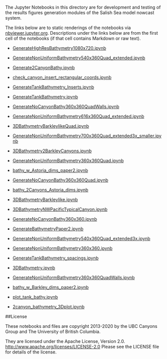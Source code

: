 The Jupyter Notebooks in this directory are for development and testing of
the results figures generation modules of the Salish Sea model nowcast system.

The links below are to static renderings of the notebooks via
[nbviewer.jupyter.org](http://nbviewer.jupyter.org/).
Descriptions under the links below are from the first cell of the notebooks
(if that cell contains Markdown or raw text).

* [GenerateHighResBathymetry1080x720.ipynb](http://nbviewer.jupyter.org/urls/bitbucket.org/canyonsubc/buildcanyon/raw/tip/Bathymetry/GenerateHighResBathymetry1080x720.ipynb)  
    
* [GenerateNonUniformBathymetry540x360Quad_extended.ipynb](http://nbviewer.jupyter.org/urls/bitbucket.org/canyonsubc/buildcanyon/raw/tip/Bathymetry/GenerateNonUniformBathymetry540x360Quad_extended.ipynb)  
    
* [Generate2CanyonBathy.ipynb](http://nbviewer.jupyter.org/urls/bitbucket.org/canyonsubc/buildcanyon/raw/tip/Bathymetry/Generate2CanyonBathy.ipynb)  
    
* [check_canyon_insert_rectangular_coords.ipynb](http://nbviewer.jupyter.org/urls/bitbucket.org/canyonsubc/buildcanyon/raw/tip/Bathymetry/check_canyon_insert_rectangular_coords.ipynb)  
    
* [GenerateTankBathymetry_Inserts.ipynb](http://nbviewer.jupyter.org/urls/bitbucket.org/canyonsubc/buildcanyon/raw/tip/Bathymetry/GenerateTankBathymetry_Inserts.ipynb)  
    
* [GenerateTankBathymetry.ipynb](http://nbviewer.jupyter.org/urls/bitbucket.org/canyonsubc/buildcanyon/raw/tip/Bathymetry/GenerateTankBathymetry.ipynb)  
    
* [GenerateNoCanyonBathy360x360QuadWalls.ipynb](http://nbviewer.jupyter.org/urls/bitbucket.org/canyonsubc/buildcanyon/raw/tip/Bathymetry/GenerateNoCanyonBathy360x360QuadWalls.ipynb)  
    
* [GenerateNonUniformBathymetry616x360Quad_extended.ipynb](http://nbviewer.jupyter.org/urls/bitbucket.org/canyonsubc/buildcanyon/raw/tip/Bathymetry/GenerateNonUniformBathymetry616x360Quad_extended.ipynb)  
    
* [3DBathymetryBarkleylikeQuad.ipynb](http://nbviewer.jupyter.org/urls/bitbucket.org/canyonsubc/buildcanyon/raw/tip/Bathymetry/3DBathymetryBarkleylikeQuad.ipynb)  
    
* [GenerateNonUniformBathymetry700x360Quad_extended3x_smaller.ipynb](http://nbviewer.jupyter.org/urls/bitbucket.org/canyonsubc/buildcanyon/raw/tip/Bathymetry/GenerateNonUniformBathymetry700x360Quad_extended3x_smaller.ipynb)  
    
* [3DBathymetry2BarkleyCanyons.ipynb](http://nbviewer.jupyter.org/urls/bitbucket.org/canyonsubc/buildcanyon/raw/tip/Bathymetry/3DBathymetry2BarkleyCanyons.ipynb)  
    
* [GenerateNonUniformBathymetry360x360Quad.ipynb](http://nbviewer.jupyter.org/urls/bitbucket.org/canyonsubc/buildcanyon/raw/tip/Bathymetry/GenerateNonUniformBathymetry360x360Quad.ipynb)  
    
* [bathy_w_Astoria_dims_paper2.ipynb](http://nbviewer.jupyter.org/urls/bitbucket.org/canyonsubc/buildcanyon/raw/tip/Bathymetry/bathy_w_Astoria_dims_paper2.ipynb)  
    
* [GenerateNoCanyonBathy360x360Quad.ipynb](http://nbviewer.jupyter.org/urls/bitbucket.org/canyonsubc/buildcanyon/raw/tip/Bathymetry/GenerateNoCanyonBathy360x360Quad.ipynb)  
    
* [bathy_2Canyons_Astoria_dims.ipynb](http://nbviewer.jupyter.org/urls/bitbucket.org/canyonsubc/buildcanyon/raw/tip/Bathymetry/bathy_2Canyons_Astoria_dims.ipynb)  
    
* [3DBathymetryBarkleylike.ipynb](http://nbviewer.jupyter.org/urls/bitbucket.org/canyonsubc/buildcanyon/raw/tip/Bathymetry/3DBathymetryBarkleylike.ipynb)  
    
* [3DBathymetryNWPacificTypicalCanyon.ipynb](http://nbviewer.jupyter.org/urls/bitbucket.org/canyonsubc/buildcanyon/raw/tip/Bathymetry/3DBathymetryNWPacificTypicalCanyon.ipynb)  
    
* [GenerateNoCanyonBathy360x360.ipynb](http://nbviewer.jupyter.org/urls/bitbucket.org/canyonsubc/buildcanyon/raw/tip/Bathymetry/GenerateNoCanyonBathy360x360.ipynb)  
    
* [GenerateBathymetryPaper2.ipynb](http://nbviewer.jupyter.org/urls/bitbucket.org/canyonsubc/buildcanyon/raw/tip/Bathymetry/GenerateBathymetryPaper2.ipynb)  
    
* [GenerateNonUniformBathymetry540x360Quad_extended3x.ipynb](http://nbviewer.jupyter.org/urls/bitbucket.org/canyonsubc/buildcanyon/raw/tip/Bathymetry/GenerateNonUniformBathymetry540x360Quad_extended3x.ipynb)  
    
* [GenerateNonUniformBathymetry360x360.ipynb](http://nbviewer.jupyter.org/urls/bitbucket.org/canyonsubc/buildcanyon/raw/tip/Bathymetry/GenerateNonUniformBathymetry360x360.ipynb)  
    
* [GenerateTankBathymetry_spacings.ipynb](http://nbviewer.jupyter.org/urls/bitbucket.org/canyonsubc/buildcanyon/raw/tip/Bathymetry/GenerateTankBathymetry_spacings.ipynb)  
    
* [3DBathymetry.ipynb](http://nbviewer.jupyter.org/urls/bitbucket.org/canyonsubc/buildcanyon/raw/tip/Bathymetry/3DBathymetry.ipynb)  
    
* [GenerateNonUniformBathymetry360x360QuadWalls.ipynb](http://nbviewer.jupyter.org/urls/bitbucket.org/canyonsubc/buildcanyon/raw/tip/Bathymetry/GenerateNonUniformBathymetry360x360QuadWalls.ipynb)  
    
* [bathy_w_Barkley_dims_paper2.ipynb](http://nbviewer.jupyter.org/urls/bitbucket.org/canyonsubc/buildcanyon/raw/tip/Bathymetry/bathy_w_Barkley_dims_paper2.ipynb)  
    
* [plot_tank_bathy.ipynb](http://nbviewer.jupyter.org/urls/bitbucket.org/canyonsubc/buildcanyon/raw/tip/Bathymetry/plot_tank_bathy.ipynb)  
    
* [2canyon_bathymetry_3Dplot.ipynb](http://nbviewer.jupyter.org/urls/bitbucket.org/canyonsubc/buildcanyon/raw/tip/Bathymetry/2canyon_bathymetry_3Dplot.ipynb)  
    

##License

These notebooks and files are copyright 2013-2020
by the UBC Canyons Group and The University of British Columbia.

They are licensed under the Apache License, Version 2.0.
http://www.apache.org/licenses/LICENSE-2.0
Please see the LICENSE file for details of the license.
